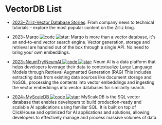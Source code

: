 # VectorDB List

- [2023~Zilliz-Vector Database Stories](https://zilliz.com/blog?tag=39&page=2): From company news to technical tutorials – explore the most popular content on the Zilliz blog.

- [2023~Marqo ![code](https://ng-tech.icu/assets/code.svg) ![star](https://img.shields.io/github/stars/marqo-ai/marqo)](https://github.com/marqo-ai/marqo): Marqo is more than a vector database, it's an end-to-end vector search engine. Vector generation, storage and retrieval are handled out of the box through a single API. No need to bring your own embeddings.

- [2023~NeumTry/NeumAI ![code](https://ng-tech.icu/assets/code.svg) ![star](https://img.shields.io/github/stars/NeumTry/NeumAI)](https://github.com/NeumTry/NeumAI): Neum AI is a data platform that helps developers leverage their data to contextualize Large Language Models through Retrieval Augmented Generation (RAG) This includes extracting data from existing data sources like document storage and NoSQL, processing the contents into vector embeddings and ingesting the vector embeddings into vector databases for similarity search.

- [2024~MyScaleDB ![code](https://ng-tech.icu/assets/code.svg) ![star](https://img.shields.io/github/stars/myscale/myscaledb)](https://github.com/myscale/myscaledb): MyScaleDB is the SQL vector database that enables developers to build production-ready and scalable AI applications using familiar SQL. It is built on top of ClickHouse and optimized for AI applications and solutions, allowing developers to effectively manage and process massive volumes of data.
